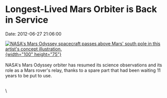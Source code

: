 Longest-Lived Mars Orbiter is Back in Service
=============================================

Date: 2012-06-27 21:06:00

[![NASA\'s Mars Odyssey spacecraft passes above Mars\' south pole in
this artist\'s concept
illustration.](http://www.jpl.nasa.gov/images/odyssey/20081009/pia04816-th.jpg){width="100"
height="75"}](http://www.jpl.nasa.gov/news/news.cfm?release=2012-189&rn=news.xml&rst=3418)\
\
NASA\'s Mars Odyssey orbiter has resumed its science observations and
its role as a Mars rover\'s relay, thanks to a spare part that had been
waiting 11 years to be put to use.

\
\
